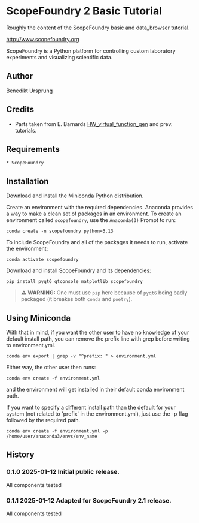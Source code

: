 ScopeFoundry 2 Basic Tutorial
==================================

Roughly the content of the ScopeFoundry basic and data_browser tutorial.

<http://www.scopefoundry.org>

ScopeFoundry is a Python platform for controlling custom laboratory experiments and visualizing scientific data.


Author
----------

Benedikt Ursprung

## Credits

- Parts taken from E. Barnards [HW_virtual_function_gen](https://github.com/ScopeFoundry/HW_virtual_function_gen) and prev. tutorials.

Requirements
------------

	* ScopeFoundry

Installation
------------
Download and install the Miniconda Python distribution.

Create an environment with the required dependencies. Anaconda provides a way to make a clean set of packages in an environment. To create an environment called `scopefoundry`, use the `Anaconda(3)` Prompt to run:

	conda create -n scopefoundry python=3.13

To include ScopeFoundry and all of the packages it needs to run, activate the environment:

	conda activate scopefoundry

Download and install ScopeFoundry and its dependencies:

	pip install pyqt6 qtconsole matplotlib scopefoundry

> **⚠️ WARNING:** One must use `pip` here because of `pyqt6` being badly packaged (it breakes both `conda` and `poetry`).
​
## Using Miniconda
With that in mind, if you want the other user to have no knowledge of your default install path, you can remove the prefix line with grep before writing to environment.yml.

	conda env export | grep -v "^prefix: " > environment.yml

Either way, the other user then runs:

	conda env create -f environment.yml

and the environment will get installed in their default conda environment path.

If you want to specify a different install path than the default for your system (not related to 'prefix' in the environment.yml), just use the -p flag followed by the required path.

	conda env create -f environment.yml -p /home/user/anaconda3/envs/env_name


History
--------

### 0.1.0	2025-01-12	Initial public release.

All components tested


### 0.1.1	2025-01-12	Adapted for ScopeFoundry 2.1 release.

All components tested
